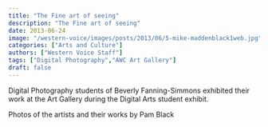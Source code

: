 ```yaml
---
title: "The Fine art of seeing"
description: "The Fine art of seeing"
date: 2013-06-24
image: "/western-voice/images/posts/2013/06/5-mike-maddenblack1web.jpg"
categories: ["Arts and Culture"]
authors: ["Western Voice Staff"]
tags: ["Digital Photography","AWC Art Gallery"]
draft: false
---
```

Digital Photography students of Beverly Fanning-Simmons exhibited their work at the Art Gallery during the Digital Arts student exhibit.

Photos of the artists and their works by Pam Black